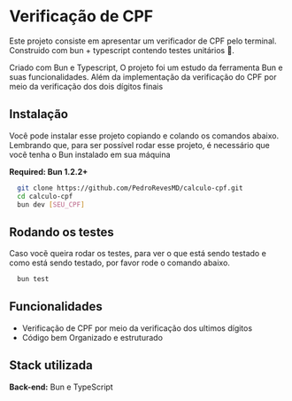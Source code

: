# Verificação de CPF

Este projeto consiste em apresentar um verificador de CPF pelo terminal. Construido com bun + typescript contendo testes unitários 📝.

Criado com Bun e Typescript, O projeto foi um estudo da ferramenta Bun e suas funcionalidades. Além da implementação da verificação do CPF por meio da verificação dos dois dígitos finais

## Instalação

Você pode instalar esse projeto copiando e colando os comandos abaixo. Lembrando que, para ser possível rodar esse projeto, é necessário que vocẽ tenha o Bun instalado em sua máquina

**Required: Bun 1.2.2+**

```bash
  git clone https://github.com/PedroRevesMD/calculo-cpf.git
  cd calculo-cpf
  bun dev [SEU_CPF]
```
    
## Rodando os testes

Caso vocẽ queira rodar os testes, para ver o que está sendo testado e como está sendo testado, por favor rode o comando abaixo.

```bash
  bun test
```

## Funcionalidades

- Verificação de CPF por meio da verificação dos ultimos dígitos
- Código bem Organizado e estruturado

## Stack utilizada

**Back-end:** Bun e TypeScript 
